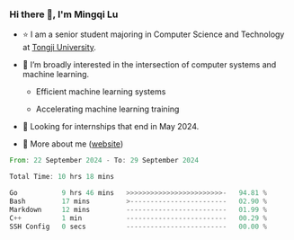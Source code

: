 ### Hi there 👋, I'm Mingqi Lu

- :star: I am a senior student majoring in Computer Science and Technology at [Tongji University](https://en.tongji.edu.cn/p/#/).

- :thinking: I’m broadly interested in the intersection of computer systems and machine learning.

  - Efficient machine learning systems

  - Accelerating machine learning training

- :seedling: Looking for internships that end in May 2024.

- 💬 More about me ([website](https://lmqqqqqq.github.io/))

<!--START_SECTION:waka-->

```rust
From: 22 September 2024 - To: 29 September 2024

Total Time: 10 hrs 18 mins

Go           9 hrs 46 mins   >>>>>>>>>>>>>>>>>>>>>>>>-   94.81 %
Bash         17 mins         >------------------------   02.90 %
Markdown     12 mins         -------------------------   01.99 %
C++          1 min           -------------------------   00.29 %
SSH Config   0 secs          -------------------------   00.00 %
```

<!--END_SECTION:waka-->

